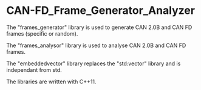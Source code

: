 # CAN-FD_Frame_Generator_Analyzer
The "frames_generator" library is used to generate CAN 2.0B and CAN FD frames (specific or random).

The "frames_analysor" library is used to analyse CAN 2.0B and CAN FD frames.

The "embeddedvector" library replaces the "std:vector" library and is independant from std.

The libraries are written with C++11.
